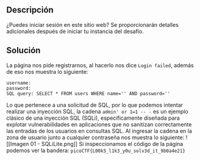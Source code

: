 ## Descripción
¿Puedes iniciar sesión en este sitio web? Se proporcionarán detalles adicionales después de iniciar tu instancia del desafío.
## Solución
La página nos pide registrarnos, al hacerlo nos dice `Login failed`, además de eso nos muestra lo siguiente:
```
username: 
password: 
SQL query: SELECT * FROM users WHERE name='' AND password=''
```

Lo que pertenece a una solicitud de SQL, por lo que podemos intentar realizar una inyección SQL, la cadena `admin' or 1=1 -- -` es un ejemplo clásico de una inyección SQL (SQLi), específicamente diseñada para explotar vulnerabilidades en aplicaciones que no sanitizan correctamente las entradas de los usuarios en consultas SQL.
Al ingresar la cadena en la zona de usuario junto a cualquier contraseña nos muestra lo siguiente:
![[Imagen 01 - SQLiLite.png]]
Si inspeccionamos el código de la página podemos ver la bandera:
`picoCTF{L00k5_l1k3_y0u_solv3d_it_9b0a4e21}`